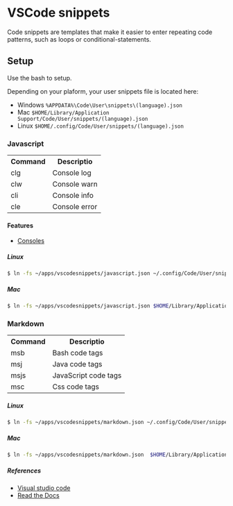 # VSCode snippets

Code snippets are templates that make it easier to enter repeating code patterns, such as loops or conditional-statements.

## Setup

Use the bash to setup.

Depending on your plaform, your user snippets file is located here:

- Windows `%APPDATA%\Code\User\snippets\(language).json`
- Mac `$HOME/Library/Application Support/Code/User/snippets/(language).json`
- Linux `$HOME/.config/Code/User/snippets/(language).json`

### Javascript

<table>
  <tbody>
    <tr>
      <th>Command</th>
      <th>Descriptio</th>
    </tr>
    <tr>
      <td>clg</td>
      <td>Console log</td>
    </tr>
    <tr>
      <td>clw</td>
      <td>Console warn</td>
    </tr>
    <tr>
      <td>cli</td>
      <td>Console info</td>
    </tr>
    <tr>
      <td>cle</td>
      <td>Console error</td>
    </tr>
  </tbody>
</table>

#### Features

- [Consoles](https://developer.mozilla.org/en-US/docs/Web/API/Console)

##### Linux

```bash
$ ln -fs ~/apps/vscodesnippets/javascript.json ~/.config/Code/User/snippets/
```

##### Mac

```bash
$ ln -fs ~/apps/vscodesnippets/javascript.json $HOME/Library/Application\ Support/Code/User/snippets/
```

### Markdown

<table>
  <tbody>
    <tr>
      <th>Command</th>
      <th>Descriptio</th>
    </tr>
    <tr>
      <td>msb</td>
      <td>Bash code tags</td>
    </tr>
    <tr>
      <td>msj</td>
      <td>Java code tags</td>
    </tr>
    <tr>
      <td>msjs</td>
      <td>JavaScript code tags</td>
    </tr>
    <tr>
      <td>msc</td>
      <td>Css code tags</td>
    </tr>
  </tbody>
</table>

##### Linux

```bash
$ ln -fs ~/apps/vscodesnippets/markdown.json ~/.config/Code/User/snippets/
```

##### Mac

```bash
$ ln -fs ~/apps/vscodesnippets/markdown.json  $HOME/Library/Application\ Support/Code/User/snippets/
```

##### References

- [Visual studio code](https://code.visualstudio.com/docs/editor/userdefinedsnippets)
- [Read the Docs](https://vscode-docs.readthedocs.io/en/stable/customization/userdefinedsnippets/)
